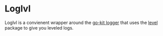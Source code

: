 # Loglvl

Loglvl is a convienent wrapper around the [go-kit logger](https://github.com/go-kit/kit/tree/master/log) that uses the [level](https://github.com/go-kit/kit/tree/master/log#levels) package to give you leveled logs.
